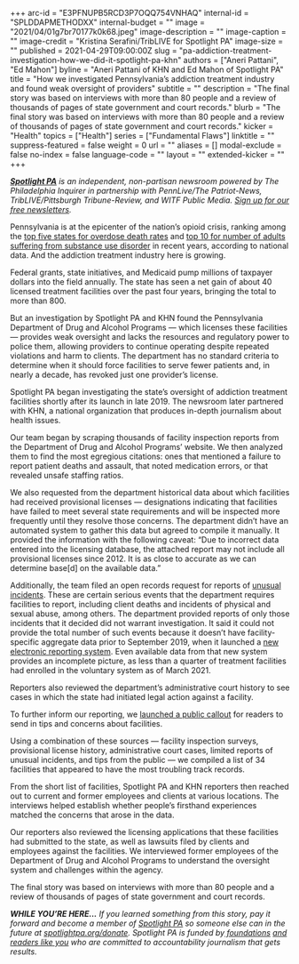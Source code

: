 +++
arc-id = "E3PFNUPB5RCD3P7OQQ754VNHAQ"
internal-id = "SPLDDAPMETHODXX"
internal-budget = ""
image = "2021/04/01g7br70177k0k68.jpeg"
image-description = ""
image-caption = ""
image-credit = "Kristina Serafini/TribLIVE for Spotlight PA"
image-size = ""
published = 2021-04-29T09:00:00Z
slug = "pa-addiction-treatment-investigation-how-we-did-it-spotlight-pa-khn"
authors = ["Aneri Pattani", "Ed Mahon"]
byline = "Aneri Pattani of KHN and Ed Mahon of Spotlight PA"
title = "How we investigated Pennsylvania’s addiction treatment industry and found weak oversight of providers"
subtitle = ""
description = "The final story was based on interviews with more than 80 people and a review of thousands of pages of state government and court records."
blurb = "The final story was based on interviews with more than 80 people and a review of thousands of pages of state government and court records."
kicker = "Health"
topics = ["Health"]
series = ["Fundamental Flaws"]
linktitle = ""
suppress-featured = false
weight = 0
url = ""
aliases = []
modal-exclude = false
no-index = false
language-code = ""
layout = ""
extended-kicker = ""
+++

<a href="https://lesspage.com/"><i><b>Spotlight PA</b></i></a><i> is an independent, non-partisan newsroom powered by The Philadelphia Inquirer in partnership with PennLive/The Patriot-News, TribLIVE/Pittsburgh Tribune-Review, and WITF Public Media. </i><a href="https://lesspage.com/newsletters"><i>Sign up for our free newsletters</i></a><i>.</i>

Pennsylvania is at the epicenter of the nation’s opioid crisis, ranking among the <a href="https://www.cdc.gov/drugoverdose/data/statedeaths/drug-overdose-death-2018.html">top five states for overdose death rates</a> and <a href="https://www.samhsa.gov/data/report/2018-2019-nsduh-estimated-totals-state">top 10 for number of adults suffering from substance use disorder</a> in recent years, according to national data. And the addiction treatment industry here is growing.

Federal grants, state initiatives, and Medicaid pump millions of taxpayer dollars into the field annually. The state has seen a net gain of about 40 licensed treatment facilities over the past four years, bringing the total to more than 800.

But an investigation by Spotlight PA and KHN found the Pennsylvania Department of Drug and Alcohol Programs — which licenses these facilities — provides weak oversight and lacks the resources and regulatory power to police them, allowing providers to continue operating despite repeated violations and harm to clients. The department has no standard criteria to determine when it should force facilities to serve fewer patients and, in nearly a decade, has revoked just one provider’s license.

<script src="https://lesspage.com/embed.js" async></script><div data-spl-embed-version="1" data-spl-src="https://lesspage.com/embeds/newsletter/"></div>

Spotlight PA began investigating the state’s oversight of addiction treatment facilities shortly after its launch in late 2019. The newsroom later partnered with KHN, a national organization that produces in-depth journalism about health issues.

Our team began by scraping thousands of facility inspection reports from the Department of Drug and Alcohol Programs’ website. We then analyzed them to find the most egregious citations: ones that mentioned a failure to report patient deaths and assault, that noted medication errors, or that revealed unsafe staffing ratios.

We also requested from the department historical data about which facilities had received provisional licenses — designations indicating that facilities have failed to meet several state requirements and will be inspected more frequently until they resolve those concerns. The department didn’t have an automated system to gather this data but agreed to compile it manually. It provided the information with the following caveat: “Due to incorrect data entered into the licensing database, the attached report may not include all provisional licenses since 2012. It is as close to accurate as we can determine base[d] on the available data.”

Additionally, the team filed an open records request for reports of <a href="https://www.ddap.pa.gov/Licensing/Documents/Licensing%20Alerts/Alert%202018-02.pdf">unusual incidents</a>. These are certain serious events that the department requires facilities to report, including client deaths and incidents of physical and sexual abuse, among others. The department provided reports of only those incidents that it decided did not warrant investigation. It said it could not provide the total number of such events because it doesn’t have facility-specific aggregate data prior to September 2019, when it launched a <a href="https://www.ddap.pa.gov/Licensing/Pages/Unusual-Incident-Reporting.aspx">new electronic reporting system</a>. Even available data from that new system provides an incomplete picture, as less than a quarter of treatment facilities had enrolled in the voluntary system as of March 2021.

Reporters also reviewed the department’s administrative court history to see cases in which the state had initiated legal action against a facility.

<script src="https://lesspage.com/embed.js" async></script><div data-spl-embed-version="1" data-spl-src="https://lesspage.com/embeds/donate/?teaser_text=If%20you%20learned%20something%20from%20this%20report%2C%20pay%20it%20forward%20and%20become%20a%20member%20of%20Spotlight%20PA%20so%20someone%20else%20can%20in%20the%20future.&cta_text=CLICK%20TO%20CONTRIBUTE&eyebrow_text=WHILE%20YOU'RE%20HERE..."></div>

To further inform our reporting, we <a href="https://lesspage.com/news/2019/10/share-your-addiction-treatment-story/">launched a public callout</a> for readers to send in tips and concerns about facilities.

Using a combination of these sources — facility inspection surveys, provisional license history, administrative court cases, limited reports of unusual incidents, and tips from the public — we compiled a list of 34 facilities that appeared to have the most troubling track records.

From the short list of facilities, Spotlight PA and KHN reporters then reached out to current and former employees and clients at various locations. The interviews helped establish whether people’s firsthand experiences matched the concerns that arose in the data.

Our reporters also reviewed the licensing applications that these facilities had submitted to the state, as well as lawsuits filed by clients and employees against the facilities. We interviewed former employees of the Department of Drug and Alcohol Programs to understand the oversight system and challenges within the agency.

The final story was based on interviews with more than 80 people and a review of thousands of pages of state government and court records.

<i><b>WHILE YOU’RE HERE...</b></i><i> If you learned something from this story, pay it forward and become a member of </i><a href="https://lesspage.com/"><i>Spotlight PA</i></a><i> so someone else can in the future at </i><a href="http://spotlightpa.org/donate"><i>spotlightpa.org/donate</i></a><i>. Spotlight PA is funded by</i><a href="https://lesspage.com/support"><i> foundations</i></a><i> </i><a href="https://lesspage.com/support"><i>and readers like you</i></a><i> who are committed to accountability journalism that gets results.</i>

<script src="https://lesspage.com/embed.js" async></script><div data-spl-embed-version="1" data-spl-src="https://lesspage.com/embeds/tips/?tip_text=Do%20you%20have%20a%20tip%20about%20a%20%3Cb%3Erehab%20facility%20or%20recovery%20home%20that%20we%20should%20investigate%3C%2Fb%3E%3F%20Send%20our%20team%20a%20message%20now."></div>
